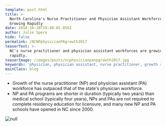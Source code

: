 ```yaml
---
template: post.html
title: >-
  North Carolina's Nurse Practitioner and Physician Assistant Workforces are
  Growing Rapidly
date: 2018-10-18T19:48:01.856Z
author: Julie Spero
hide: false
permalink: /NCNPphysicianPAgrowth2017
teaserText: >-
  NC's nurse practitioner and physician assistant workforces are growing
  rapidly. 
teaserImage: /images/posts/ncphysicianpanpgrowth2017.jpg
keywords: 'physician, physician assistant, nurse practitioner, growth rate'
mainClass: blog
---
```

* Growth of the nurse practitioner (NP) and physician assistant (PA) workforce has outpaced that of the state's physician workforce.
* NP and PA programs are shorter in duration (typically two years) than medical school (typically four years), NPs and PAs are not required to complete residency education for licensure, and many new NP and PA schools have opened in NC since 2000.

![null](/images/posts/ncphysicianpanpgrowth2017.jpg)
